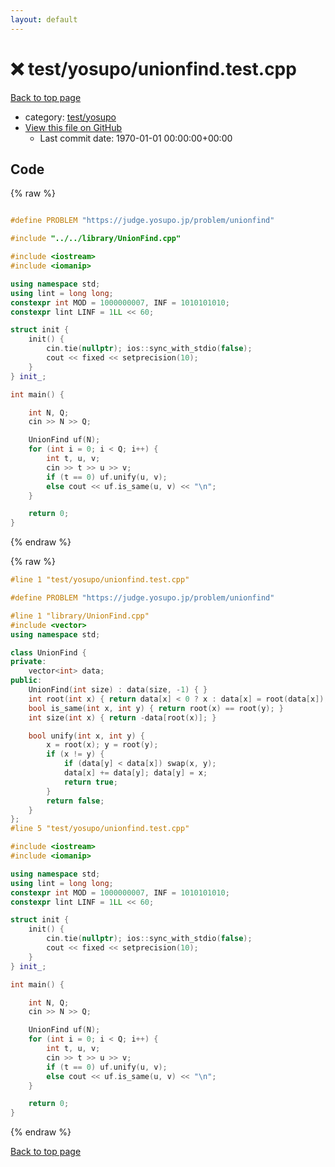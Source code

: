 ```yaml
---
layout: default
---
```


<!-- mathjax config similar to math.stackexchange -->
<script type="text/javascript" async
  src="https://cdnjs.cloudflare.com/ajax/libs/mathjax/2.7.5/MathJax.js?config=TeX-MML-AM_CHTML">
</script>
<script type="text/x-mathjax-config">
  MathJax.Hub.Config({
    TeX: { equationNumbers: { autoNumber: "AMS" }},
    tex2jax: {
      inlineMath: [ ['$','$'] ],
      processEscapes: true
    },
    "HTML-CSS": { matchFontHeight: false },
    displayAlign: "left",
    displayIndent: "2em"
  });
</script>

<script type="text/javascript" src="https://cdnjs.cloudflare.com/ajax/libs/jquery/3.4.1/jquery.min.js"></script>
<script src="https://cdn.jsdelivr.net/npm/jquery-balloon-js@1.1.2/jquery.balloon.min.js" integrity="sha256-ZEYs9VrgAeNuPvs15E39OsyOJaIkXEEt10fzxJ20+2I=" crossorigin="anonymous"></script>
<script type="text/javascript" src="../../../assets/js/copy-button.js"></script>
<link rel="stylesheet" href="../../../assets/css/copy-button.css" />


# :x: test/yosupo/unionfind.test.cpp

<a href="../../../index.html">Back to top page</a>

* category: <a href="../../../index.html#0b58406058f6619a0f31a172defc0230">test/yosupo</a>
* <a href="{{ site.github.repository_url }}/blob/master/test/yosupo/unionfind.test.cpp">View this file on GitHub</a>
    - Last commit date: 1970-01-01 00:00:00+00:00




## Code

<a id="unbundled"></a>
{% raw %}
```cpp

#define PROBLEM "https://judge.yosupo.jp/problem/unionfind"

#include "../../library/UnionFind.cpp"

#include <iostream>
#include <iomanip>

using namespace std;
using lint = long long;
constexpr int MOD = 1000000007, INF = 1010101010;
constexpr lint LINF = 1LL << 60;

struct init {
	init() {
		cin.tie(nullptr); ios::sync_with_stdio(false);
		cout << fixed << setprecision(10);
	}
} init_;

int main() {

	int N, Q;
	cin >> N >> Q;

	UnionFind uf(N);
	for (int i = 0; i < Q; i++) {
		int t, u, v;
		cin >> t >> u >> v;
		if (t == 0) uf.unify(u, v);
		else cout << uf.is_same(u, v) << "\n";
	}

	return 0;
}

```
{% endraw %}

<a id="bundled"></a>
{% raw %}
```cpp
#line 1 "test/yosupo/unionfind.test.cpp"

#define PROBLEM "https://judge.yosupo.jp/problem/unionfind"

#line 1 "library/UnionFind.cpp"
#include <vector>
using namespace std;

class UnionFind {
private:
	vector<int> data;
public:
	UnionFind(int size) : data(size, -1) { }
	int root(int x) { return data[x] < 0 ? x : data[x] = root(data[x]); }
	bool is_same(int x, int y) { return root(x) == root(y); }
	int size(int x) { return -data[root(x)]; }

	bool unify(int x, int y) {
		x = root(x); y = root(y);
		if (x != y) {
			if (data[y] < data[x]) swap(x, y);
			data[x] += data[y]; data[y] = x;
			return true;
		}
		return false;
	}
};
#line 5 "test/yosupo/unionfind.test.cpp"

#include <iostream>
#include <iomanip>

using namespace std;
using lint = long long;
constexpr int MOD = 1000000007, INF = 1010101010;
constexpr lint LINF = 1LL << 60;

struct init {
	init() {
		cin.tie(nullptr); ios::sync_with_stdio(false);
		cout << fixed << setprecision(10);
	}
} init_;

int main() {

	int N, Q;
	cin >> N >> Q;

	UnionFind uf(N);
	for (int i = 0; i < Q; i++) {
		int t, u, v;
		cin >> t >> u >> v;
		if (t == 0) uf.unify(u, v);
		else cout << uf.is_same(u, v) << "\n";
	}

	return 0;
}

```
{% endraw %}

<a href="../../../index.html">Back to top page</a>

